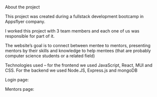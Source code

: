 About the project 

 

This project was created during a fullstack development bootcamp in Appsflyer company. 

I worked this project with 3 team members and each one of us was responsible for part of it. 

The website’s goal is to connect between mentee to mentors, presenting mentors by their skills and knowledge to help mentees (that are probably computer science students or a related field) 

Technologies used – for the frontend we used JavaScript, React, MUI and CSS. For the backend we used Node.JS, Express.js and mongoDB 

Login page: 

 

 

Mentors page: 

 
